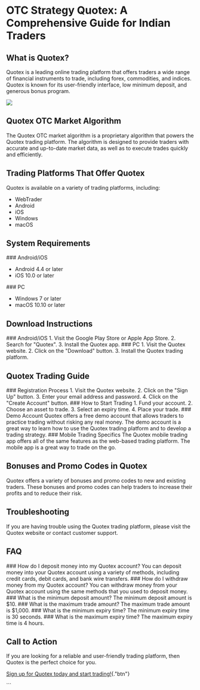 # OTC Strategy Quotex: A Comprehensive Guide for Indian Traders

## What is Quotex?

Quotex is a leading online trading platform that offers traders a wide
range of financial instruments to trade, including forex, commodities,
and indices. Quotex is known for its user-friendly interface, low
minimum deposit, and generous bonus program.

[![](https://static.quotex.io/files/4_en/300_250.jpg)](https://traff.sbs/brokerqxlid)

## Quotex OTC Market Algorithm

The Quotex OTC market algorithm is a proprietary algorithm that powers
the Quotex trading platform. The algorithm is designed to provide
traders with accurate and up-to-date market data, as well as to execute
trades quickly and efficiently.

## Trading Platforms That Offer Quotex

Quotex is available on a variety of trading platforms, including:

-   WebTrader
-   Android
-   iOS
-   Windows
-   macOS

## System Requirements

\### Android/iOS

-   Android 4.4 or later
-   iOS 10.0 or later

\### PC

-   Windows 7 or later
-   macOS 10.10 or later

## Download Instructions

\### Android/iOS 1. Visit the Google Play Store or Apple App Store. 2.
Search for "Quotex". 3. Install the Quotex app. \### PC 1. Visit
the Quotex website. 2. Click on the "Download" button. 3. Install
the Quotex trading platform.

## Quotex Trading Guide

\### Registration Process 1. Visit the Quotex website. 2. Click on the
"Sign Up" button. 3. Enter your email address and password. 4.
Click on the "Create Account" button. \### How to Start Trading 1.
Fund your account. 2. Choose an asset to trade. 3. Select an expiry
time. 4. Place your trade. \### Demo Account Quotex offers a free demo
account that allows traders to practice trading without risking any real
money. The demo account is a great way to learn how to use the Quotex
trading platform and to develop a trading strategy. \### Mobile Trading
Specifics The Quotex mobile trading app offers all of the same features
as the web-based trading platform. The mobile app is a great way to
trade on the go.

## Bonuses and Promo Codes in Quotex

Quotex offers a variety of bonuses and promo codes to new and existing
traders. These bonuses and promo codes can help traders to increase
their profits and to reduce their risk.

## Troubleshooting

If you are having trouble using the Quotex trading platform, please
visit the Quotex website or contact customer support.

## FAQ

\### How do I deposit money into my Quotex account? You can deposit
money into your Quotex account using a variety of methods, including
credit cards, debit cards, and bank wire transfers. \### How do I
withdraw money from my Quotex account? You can withdraw money from your
Quotex account using the same methods that you used to deposit money.
\### What is the minimum deposit amount? The minimum deposit amount is
\$10. \### What is the maximum trade amount? The maximum trade amount is
\$1,000. \### What is the minimum expiry time? The minimum expiry time
is 30 seconds. \### What is the maximum expiry time? The maximum expiry
time is 4 hours.

## Call to Action

If you are looking for a reliable and user-friendly trading platform,
then Quotex is the perfect choice for you.

[Sign up for Quotex today and start
trading!](\%22https://traff.sbs/brokerqxsignup\%22){."btn"}

\`\`\`

